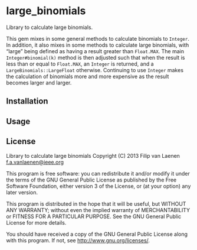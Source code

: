 large_binomials
===============

Library to calculate large binomials.

This gem mixes in some general methods to calculate binomials to `Integer`. In
addition, it also mixes in some methods to calculate large binomials, with
“large” being defined as having a result greater than `Float.MAX`. The main
`Integer#binomial(k)` method is then adjusted such that when the result is less
than or equal to `Float.MAX`, an `Integer` is returned, and a
`LargeBinomials::LargeFloat` otherwise. Continuing to use `Integer` makes the
calculation of binomials more and more expensive as the result becomes larger
and larger.

Installation
------------

Usage
-----

License
-------

Library to calculate large binomials
Copyright (C) 2013  Filip van Laenen <f.a.vanlaenen@ieee.org>

This program is free software: you can redistribute it and/or modify
it under the terms of the GNU General Public License as published by
the Free Software Foundation, either version 3 of the License, or
(at your option) any later version.

This program is distributed in the hope that it will be useful,
but WITHOUT ANY WARRANTY; without even the implied warranty of
MERCHANTABILITY or FITNESS FOR A PARTICULAR PURPOSE.  See the
GNU General Public License for more details.

You should have received a copy of the GNU General Public License
along with this program.  If not, see <http://www.gnu.org/licenses/>.